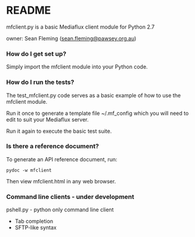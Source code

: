 # README #

mfclient.py is a basic Mediaflux client module for Python 2.7

owner: Sean Fleming (sean.fleming@pawsey.org.au)


### How do I get set up? ###

Simply import the mfclient module into your Python code.


### How do I run the tests? ###

The test_mfclient.py code serves as a basic example of how to use the mfclient module.

Run it once to generate a template file ~/.mf_config which you will need to edit to suit your Mediaflux server.

Run it again to execute the basic test suite.


### Is there a reference document? ###

To generate an API reference document, run:

    pydoc -w mfclient

Then view mfclient.html in any web browser.


### Command line clients - under development ###

pshell.py - python only command line client 

* Tab completion
* SFTP-like syntax

